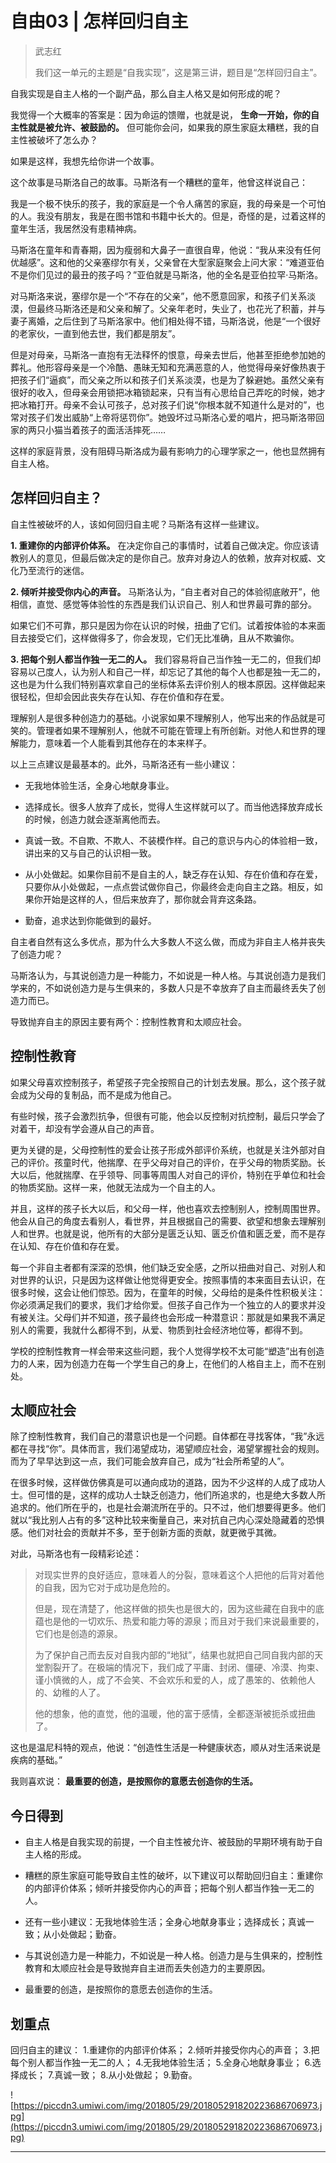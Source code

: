 # 自由03 | 怎样回归自主

> 武志红
> 
> 我们这一单元的主题是“自我实现”，这是第三讲，题目是“怎样回归自主”。

自我实现是自主人格的一个副产品，那么自主人格又是如何形成的呢？

我觉得一个大概率的答案是：因为命运的馈赠，也就是说， **生命一开始，你的自主性就是被允许、被鼓励的。** 但可能你会问，如果我的原生家庭太糟糕，我的自主性被破坏了怎么办？

如果是这样，我想先给你讲一个故事。

这个故事是马斯洛自己的故事。马斯洛有一个糟糕的童年，他曾这样说自己：

我是一个极不快乐的孩子，我的家庭是一个令人痛苦的家庭，我的母亲是一个可怕的人。我没有朋友，我是在图书馆和书籍中长大的。但是，奇怪的是，过着这样的童年生活，我居然没有患精神病。

马斯洛在童年和青春期，因为瘦弱和大鼻子一直很自卑，他说：“我从来没有任何优越感”。这和他的父亲塞缪尔有关，父亲曾在大型家庭聚会上问大家：“难道亚伯不是你们见过的最丑的孩子吗？”亚伯就是马斯洛，他的全名是亚伯拉罕·马斯洛。

对马斯洛来说，塞缪尔是一个“不存在的父亲”，他不愿意回家，和孩子们关系淡漠，但最终马斯洛还是和父亲和解了。父亲年老时，失业了，也花光了积蓄，并与妻子离婚，之后住到了马斯洛家中。他们相处得不错，马斯洛说，他是“一个很好的老家伙，一直到他去世，我们都是朋友”。

但是对母亲，马斯洛一直抱有无法释怀的恨意，母亲去世后，他甚至拒绝参加她的葬礼。他形容母亲是一个冷酷、愚昧无知和充满恶意的人，他觉得母亲好像热衷于把孩子们“逼疯”，而父亲之所以和孩子们关系淡漠，也是为了躲避她。虽然父亲有很好的收入，但母亲会用锁把冰箱锁起来，只有当有心思给自己弄吃的时候，她才把冰箱打开。母亲不会认可孩子，总对孩子们说“你根本就不知道什么是对的”，也常对孩子们发出威胁“上帝将惩罚你”。她毁坏过马斯洛心爱的唱片，把马斯洛带回家的两只小猫当着孩子的面活活摔死……

这样的家庭背景，没有阻碍马斯洛成为最有影响力的心理学家之一，他也显然拥有自主人格。

## 怎样回归自主？

自主性被破坏的人，该如何回归自主呢？马斯洛有这样一些建议。

 **1. 重建你的内部评价体系。** 在决定你自己的事情时，试着自己做决定。你应该请教别人的意见，但最后做决定的是你自己。放弃对身边人的依赖，放弃对权威、文化乃至流行的迷信。

 **2. 倾听并接受你内心的声音。** 马斯洛认为，“自主者对自己的体验彻底敞开”，他相信，直觉、感觉等体验性的东西是我们认识自己、别人和世界最可靠的部分。

如果它们不可靠，那只是因为你在认识的时候，扭曲了它们。试着按体验的本来面目去接受它们，这样做得多了，你会发现，它们无比准确，且从不欺骗你。

 **3. 把每个别人都当作独一无二的人。** 我们容易将自己当作独一无二的，但我们却容易以己度人，认为别人和自己一样，却忘记了其他的每个人也都是独一无二的，这也是为什么我们特别喜欢拿自己的坐标体系去评价别人的根本原因。这样做起来很轻松，但却会因此丧失存在认知、存在价值和存在爱。

理解别人是很多种创造力的基础。小说家如果不理解别人，他写出来的作品就是可笑的。管理者如果不理解别人，他就不可能在管理上有所创新。对他人和世界的理解能力，意味着一个人能看到其他存在的本来样子。

以上三点建议是最基本的。此外，马斯洛还有一些小建议：

* 无我地体验生活，全身心地献身事业。

* 选择成长。很多人放弃了成长，觉得人生这样就可以了。而当他选择放弃成长的时候，创造力就会逐渐离他而去。

* 真诚一致。不自欺、不欺人、不装模作样。自己的意识与内心的体验相一致，讲出来的又与自己的认识相一致。

* 从小处做起。如果你目前不是自主的人，缺乏存在认知、存在价值和存在爱，只要你从小处做起，一点点尝试做你自己，你最终会走向自主之路。相反，如果你开始是这样的人，但后来放弃了，那你就会背弃这条路。

* 勤奋，追求达到你能做到的最好。

自主者自然有这么多优点，那为什么大多数人不这么做，而成为非自主人格并丧失了创造力呢？

马斯洛认为，与其说创造力是一种能力，不如说是一种人格。与其说创造力是我们学来的，不如说创造力是与生俱来的，多数人只是不幸放弃了自主而最终丢失了创造力而已。 

导致抛弃自主的原因主要有两个：控制性教育和太顺应社会。

## 控制性教育

如果父母喜欢控制孩子，希望孩子完全按照自己的计划去发展。那么，这个孩子就会成为父母的复制品，而不是成为他自己。

有些时候，孩子会激烈抗争，但很有可能，他会以反控制对抗控制，最后只学会了对着干，却没有学会遵从自己的声音。

更为关键的是，父母控制性的爱会让孩子形成外部评价系统，也就是关注外部对自己的评价。孩童时代，他揣摩、在乎父母对自己的评价，在乎父母的物质奖励。长大以后，他就揣摩、在乎领导、同事等周围人对自己的评价，特别在乎单位和社会的物质奖励。这样一来，他就无法成为一个自主的人。

并且，这样的孩子长大以后，和父母一样，他也喜欢去控制别人，控制周围世界。他会从自己的角度去看别人，看世界，并且根据自己的需要、欲望和想象去理解别人和世界。也就是说，他所有的大部分是匮乏认知、匮乏价值和匮乏爱，而不是存在认知、存在价值和存在爱。

每一个非自主者都有深深的恐惧，他们缺乏安全感，之所以扭曲对自己、对别人和对世界的认识，只是因为这样做让他觉得更安全。按照事情的本来面目去认识，在很多时候，这会让他们惊恐。因为，在童年的时候，父母给的是条件性积极关注：你必须满足我们的要求，我们才给你爱。但孩子自己作为一个独立的人的要求并没有被关注。父母们并不知道，孩子最终也会形成一种潜意识：那就是如果我不满足别人的需要，我就什么都得不到，从爱、物质到社会经济地位等，都得不到。

学校的控制性教育一样会带来这些问题，我个人觉得学校不太可能“塑造”出有创造力的人来，因为创造力在每一个学生自己的身上，在他们的人格自主上，而不在别处。

## 太顺应社会

除了控制性教育，我们自己的潜意识也是一个问题。自体都在寻找客体，“我”永远都在寻找“你”。具体而言，我们渴望成功，渴望顺应社会，渴望掌握社会的规则。而为了早早达到这一点，我们可能会放弃自己，成为“社会所希望的人”。

在很多时候，这样做仿佛真是可以通向成功的道路，因为不少这样的人成了成功人士。但可惜的是，这样的成功人士缺乏创造力，他们所追求的，也是绝大多数人所追求的。他们所在乎的，也是社会潮流所在乎的。只不过，他们想要得更多。他们就以“我比别人占有的多”这种比较来衡量自己，来对抗自己内心深处隐藏着的恐惧感。他们对社会的贡献并不多，至于创新方面的贡献，就更微乎其微。

对此，马斯洛也有一段精彩论述：

> 对现实世界的良好适应，意味着人的分裂，意味着这个人把他的后背对着他的自我，因为它对于成功是危险的。
> 
> 但是，现在清楚了，他这样做的损失也是很大的，因为这些藏在自我中的底蕴也是他的一切欢乐、热爱和能力等的源泉；而且对于我们来说最重要的，它们也是创造的源泉。
> 
> 为了保护自己而去反对自我内部的“地狱”，结果也就把自己同自我内部的天堂割裂开了。在极端的情况下，我们成了平庸、封闭、僵硬、冷漠、拘束、谨小慎微的人，成了不会笑、不会欢乐和爱的人，成了愚笨的、依赖他人的、幼稚的人了。
> 
> 他的想象，他的直觉，他的温暖，他的富于感情，全都逐渐被扼杀或扭曲了。

这也是温尼科特的观点，他说：“创造性生活是一种健康状态，顺从对生活来说是疾病的基础。”

我则喜欢说： **最重要的创造，是按照你的意愿去创造你的生活。**

## 今日得到

* 自主人格是自我实现的前提，一个自主性被允许、被鼓励的早期环境有助于自主人格的形成。

* 糟糕的原生家庭可能导致自主性的破坏，以下建议可以帮助回归自主：重建你的内部评价体系；倾听并接受你内心的声音；把每个别人都当作独一无二的人。

* 还有一些小建议：无我地体验生活；全身心地献身事业；选择成长；真诚一致；从小处做起；勤奋。

* 与其说创造力是一种能力，不如说是一种人格。创造力是与生俱来的，控制性教育和太顺应社会是导致抛弃自主进而丢失创造力的主要原因。

* 最重要的创造，是按照你的意愿去创造你的生活。

## 划重点

回归自主的建议：
1.重建你的内部评价体系；
2.倾听并接受你内心的声音；
3.把每个别人都当作独一无二的人；
4.无我地体验生活；
5.全身心地献身事业；
6.选择成长；
7.真诚一致；
8.从小处做起；
9.勤奋。

![https://piccdn3.umiwi.com/img/201805/29/201805291820223686706973.jpg](https://piccdn3.umiwi.com/img/201805/29/201805291820223686706973.jpg)

---
